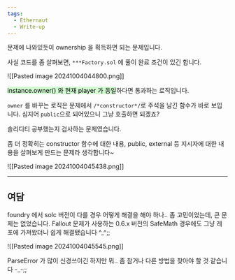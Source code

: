 ```yaml
---
tags:
  - Ethernaut
  - Write-up
---
```

문제에 나와있듯이 ownership 을 획득하면 되는 문제입니다.

사실 코드를 좀 살펴보면, `***Factory.sol` 에 풀이 완료 조건이 있긴 합니다.

![[Pasted image 20241004044800.png]]

<mark style="background: #BBFABBA6;">instance.owner() 와 현재 player 가 동일</mark>하다면 통과하는 로직입니다.

`owner` 를 바꾸는 로직은 문제에서 `/*constructor*/`로 주석을 남긴 함수가 바로 보입니다.
심지어 `public`으로 되어있으니 그냥 호출하면 되겠죠?

솔리디티 공부했는지 검사하는 문제였습니다.

좀 더 정확히는 constructor 함수에 대한 내용, public, external 등 지시자에 대한 내용을 살펴보게 만드는 문제라 생각합니다~

![[Pasted image 20241004045438.png]]

---

## 여담

foundry 에서 solc 버전이 다를 경우 어떻게 해결을 해야 하나.. 좀 고민이었는데, 큰 문제는 없었습니다.
Fallout 문제가 사용하는 0.6.x 버전의 SafeMath 경우에도 그냥 레포에 가져왔더니 쉽게 해결됐습니다 ^_^;;

![[Pasted image 20241004045545.png]]

ParseError 가 많이 신경쓰이긴 하지만 뭐.. 좀 참거나 다른 방법을 찾아야 할 것 같습니다 -_-;;